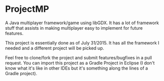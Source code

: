 # ProjectMP

A Java multiplayer framework/game using libGDX. It has a lot of framework stuff that assists in making multiplayer easy to implement for future features.

This project is essentially done as of July 31/2015. It has all the framework I needed and a different project will be picked up.

Feel free to clone/fork the project and submit features/bugfixes in a pull request. You can import this project as a Gradle Project in Eclipse (I don't know what it's like in other IDEs but it's something along the lines of a Gradle project).

